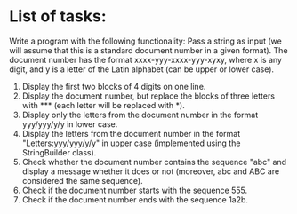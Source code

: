 # List of tasks:
Write a program with the following functionality: Pass a string as input (we will assume that this is a standard document number in a given format). The document number has the format xxxx-yyy-xxxx-yyy-xyxy, where x is any digit, and y is a letter of the Latin alphabet (can be upper or lower case).

1. Display the first two blocks of 4 digits on one line.
2. Display the document number, but replace the blocks of three letters with *** (each letter will be replaced with *).
3. Display only the letters from the document number in the format yyy/yyy/y/y in lower case.
4. Display the letters from the document number in the format "Letters:yyy/yyy/y/y" in upper case (implemented using the StringBuilder class).
5. Check whether the document number contains the sequence "abc" and display a message whether it does or not (moreover, abc and ABC are considered the same sequence).
6. Check if the document number starts with the sequence 555.
7. Check if the document number ends with the sequence 1a2b.

